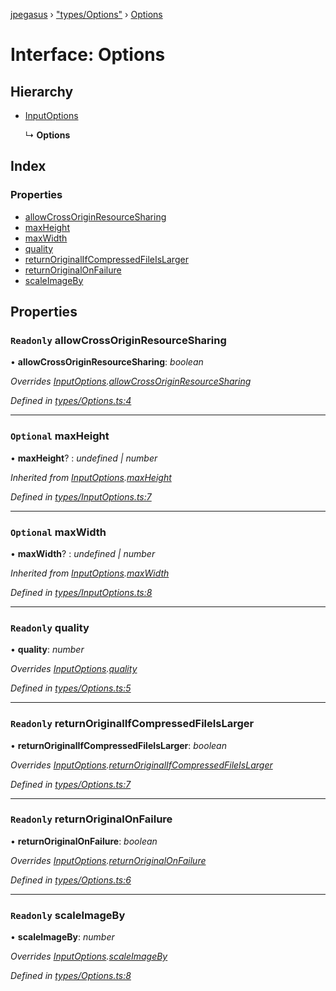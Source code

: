 [jpegasus](../README.md) › ["types/Options"](../modules/_types_options_.md) › [Options](_types_options_.options.md)

# Interface: Options

## Hierarchy

* [InputOptions](_types_inputoptions_.inputoptions.md)

  ↳ **Options**

## Index

### Properties

* [allowCrossOriginResourceSharing](_types_options_.options.md#readonly-allowcrossoriginresourcesharing)
* [maxHeight](_types_options_.options.md#optional-maxheight)
* [maxWidth](_types_options_.options.md#optional-maxwidth)
* [quality](_types_options_.options.md#readonly-quality)
* [returnOriginalIfCompressedFileIsLarger](_types_options_.options.md#readonly-returnoriginalifcompressedfileislarger)
* [returnOriginalOnFailure](_types_options_.options.md#readonly-returnoriginalonfailure)
* [scaleImageBy](_types_options_.options.md#readonly-scaleimageby)

## Properties

### `Readonly` allowCrossOriginResourceSharing

• **allowCrossOriginResourceSharing**: *boolean*

*Overrides [InputOptions](_types_inputoptions_.inputoptions.md).[allowCrossOriginResourceSharing](_types_inputoptions_.inputoptions.md#optional-allowcrossoriginresourcesharing)*

*Defined in [types/Options.ts:4](https://github.com/TonyBrobston/jpegasus/blob/dccdfc0/src/types/Options.ts#L4)*

___

### `Optional` maxHeight

• **maxHeight**? : *undefined | number*

*Inherited from [InputOptions](_types_inputoptions_.inputoptions.md).[maxHeight](_types_inputoptions_.inputoptions.md#optional-maxheight)*

*Defined in [types/InputOptions.ts:7](https://github.com/TonyBrobston/jpegasus/blob/dccdfc0/src/types/InputOptions.ts#L7)*

___

### `Optional` maxWidth

• **maxWidth**? : *undefined | number*

*Inherited from [InputOptions](_types_inputoptions_.inputoptions.md).[maxWidth](_types_inputoptions_.inputoptions.md#optional-maxwidth)*

*Defined in [types/InputOptions.ts:8](https://github.com/TonyBrobston/jpegasus/blob/dccdfc0/src/types/InputOptions.ts#L8)*

___

### `Readonly` quality

• **quality**: *number*

*Overrides [InputOptions](_types_inputoptions_.inputoptions.md).[quality](_types_inputoptions_.inputoptions.md#optional-quality)*

*Defined in [types/Options.ts:5](https://github.com/TonyBrobston/jpegasus/blob/dccdfc0/src/types/Options.ts#L5)*

___

### `Readonly` returnOriginalIfCompressedFileIsLarger

• **returnOriginalIfCompressedFileIsLarger**: *boolean*

*Overrides [InputOptions](_types_inputoptions_.inputoptions.md).[returnOriginalIfCompressedFileIsLarger](_types_inputoptions_.inputoptions.md#optional-returnoriginalifcompressedfileislarger)*

*Defined in [types/Options.ts:7](https://github.com/TonyBrobston/jpegasus/blob/dccdfc0/src/types/Options.ts#L7)*

___

### `Readonly` returnOriginalOnFailure

• **returnOriginalOnFailure**: *boolean*

*Overrides [InputOptions](_types_inputoptions_.inputoptions.md).[returnOriginalOnFailure](_types_inputoptions_.inputoptions.md#optional-returnoriginalonfailure)*

*Defined in [types/Options.ts:6](https://github.com/TonyBrobston/jpegasus/blob/dccdfc0/src/types/Options.ts#L6)*

___

### `Readonly` scaleImageBy

• **scaleImageBy**: *number*

*Overrides [InputOptions](_types_inputoptions_.inputoptions.md).[scaleImageBy](_types_inputoptions_.inputoptions.md#optional-scaleimageby)*

*Defined in [types/Options.ts:8](https://github.com/TonyBrobston/jpegasus/blob/dccdfc0/src/types/Options.ts#L8)*
